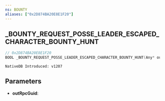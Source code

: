 ```yaml
---
ns: BOUNTY
aliases: ["0x2D874BA20E8E1F20"]
---
```

## _BOUNTY_REQUEST_POSSE_LEADER_ESCAPED_CHARACTER_BOUNTY_HUNT

```c
// 0x2D874BA20E8E1F20
BOOL _BOUNTY_REQUEST_POSSE_LEADER_ESCAPED_CHARACTER_BOUNTY_HUNT(Any* outRpcGuid);
```

```
NativeDB Introduced: v1207
```

## Parameters
* **outRpcGuid**:
